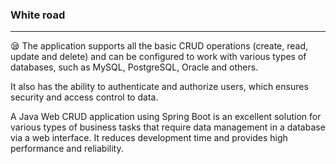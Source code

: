 ### White road
___
😪 The application supports all the basic CRUD operations (create, read, update and delete) and can be configured to work with various types of databases, such as MySQL, PostgreSQL, Oracle and others.

It also has the ability to authenticate and authorize users, which ensures security and access control to data.

A Java Web CRUD application using Spring Boot is an excellent solution for various types of business tasks that require data management in a database via a web interface. It reduces development time and provides high performance and reliability.

